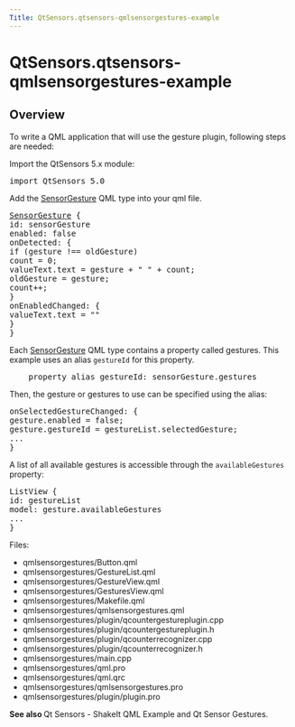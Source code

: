 ```yaml
---
Title: QtSensors.qtsensors-qmlsensorgestures-example
---
```


# QtSensors.qtsensors-qmlsensorgestures-example

<span class="subtitle"></span>
<!-- $$$qmlsensorgestures-description -->
<h2 id="overview">Overview</h2>
<p>To write a QML application that will use the gesture plugin, following steps are needed:</p>
<p>Import the QtSensors 5.x module:</p>
<pre class="qml">import QtSensors 5.0</pre>
<p>Add the <a href="QtSensors.SensorGesture.md">SensorGesture</a> QML type into your qml file.</p>
<pre class="qml"><span class="type"><a href="QtSensors.SensorGesture.md">SensorGesture</a></span> {
<span class="name">id</span>: <span class="name">sensorGesture</span>
<span class="name">enabled</span>: <span class="number">false</span>
<span class="name">onDetected</span>: {
<span class="keyword">if</span> (<span class="name">gesture</span> <span class="operator">!==</span> <span class="name">oldGesture</span>)
<span class="name">count</span> <span class="operator">=</span> <span class="number">0</span>;
<span class="name">valueText</span>.<span class="name">text</span> <span class="operator">=</span> <span class="name">gesture</span> <span class="operator">+</span> <span class="string">&quot; &quot;</span> <span class="operator">+</span> <span class="name">count</span>;
<span class="name">oldGesture</span> <span class="operator">=</span> <span class="name">gesture</span>;
count++;
}
<span class="name">onEnabledChanged</span>: {
<span class="name">valueText</span>.<span class="name">text</span> <span class="operator">=</span> <span class="string">&quot;&quot;</span>
}
}</pre>
<p>Each <a href="QtSensors.SensorGesture.md">SensorGesture</a> QML type contains a property called gestures. This example uses an alias <code>gestureId</code> for this property.</p>
<pre class="qml">    property <span class="type">alias</span> <span class="name">gestureId</span>: <span class="name">sensorGesture</span>.<span class="name">gestures</span></pre>
<p>Then, the gesture or gestures to use can be specified using the alias:</p>
<pre class="qml"><span class="name">onSelectedGestureChanged</span>: {
<span class="name">gesture</span>.<span class="name">enabled</span> <span class="operator">=</span> <span class="number">false</span>;
<span class="name">gesture</span>.<span class="name">gestureId</span> <span class="operator">=</span> <span class="name">gestureList</span>.<span class="name">selectedGesture</span>;
...
}</pre>
<p>A list of all available gestures is accessible through the <code>availableGestures</code> property:</p>
<pre class="qml"><span class="type">ListView</span> {
<span class="name">id</span>: <span class="name">gestureList</span>
<span class="name">model</span>: <span class="name">gesture</span>.<span class="name">availableGestures</span>
...
}</pre>
<p>Files:</p>
<ul>
<li>qmlsensorgestures/Button.qml</li>
<li>qmlsensorgestures/GestureList.qml</li>
<li>qmlsensorgestures/GestureView.qml</li>
<li>qmlsensorgestures/GesturesView.qml</li>
<li>qmlsensorgestures/Makefile.qml</li>
<li>qmlsensorgestures/qmlsensorgestures.qml</li>
<li>qmlsensorgestures/plugin/qcountergestureplugin.cpp</li>
<li>qmlsensorgestures/plugin/qcountergestureplugin.h</li>
<li>qmlsensorgestures/plugin/qcounterrecognizer.cpp</li>
<li>qmlsensorgestures/plugin/qcounterrecognizer.h</li>
<li>qmlsensorgestures/main.cpp</li>
<li>qmlsensorgestures/qml.pro</li>
<li>qmlsensorgestures/qml.qrc</li>
<li>qmlsensorgestures/qmlsensorgestures.pro</li>
<li>qmlsensorgestures/plugin/plugin.pro</li>
</ul>
<p><b>See also </b>Qt Sensors - ShakeIt QML Example and Qt Sensor Gestures.</p>
<!-- @@@qmlsensorgestures -->
